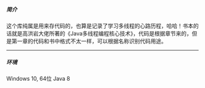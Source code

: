 ##### 简介

这个库纯属是用来存代码的，也算是记录了学习多线程的心路历程，哈哈！书本的话就是高洪岩大佬所著的《Java多线程编程核心技术》，代码是根据章节来的，但是第一章的代码和书中格式不太一样，可以根据名称识别代码用途。

----
##### 环境

Windows 10, 64位
Java 8

